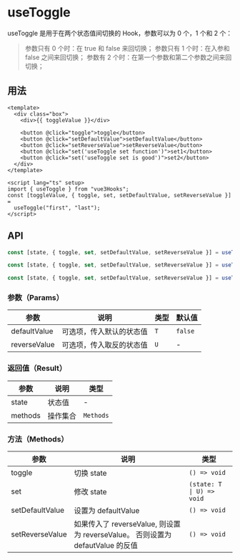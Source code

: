 # useToggle

useToggle 是用于在两个状态值间切换的 Hook，参数可以为 0 个，1 个和 2 个：

> 参数只有 0 个时：在 true 和 false 来回切换；
> 参数只有 1 个时：在入参和 false 之间来回切换；
> 参数有 2 个时：在第一个参数和第二个参数之间来回切换；

## 用法

```vue
<template>
  <div class="box">
    <div>{{ toggleValue }}</div>

    <button @click="toggle">toggle</button>
    <button @click="setDefaultValue">setDefaultValue</button>
    <button @click="setReverseValue">setReverseValue</button>
    <button @click="set('useToggle set function')">set1</button>
    <button @click="set('useToggle set is good')">set2</button>
  </div>
</template>

<script lang="ts" setup>
import { useToggle } from "vue3Hooks";
const [toggleValue, { toggle, set, setDefaultValue, setReverseValue }] =
  useToggle("first", "last");
</script>
```

## API

```typescript
const [state, { toggle, set, setDefaultValue, setReverseValue }] = useToggle(defaultValue?: boolean);

const [state, { toggle, set, setDefaultValue, setReverseValue }] = useToggle<T>(defaultValue: T);

const [state, { toggle, set, setDefaultValue, setReverseValue }] = useToggle<T, U>(defaultValue: T, reverseValue: U);
```

### 参数（Params）

| 参数         | 说明                     | 类型 | 默认值  |
| ------------ | ------------------------ | ---- | ------- |
| defaultValue | 可选项，传入默认的状态值 | `T`  | `false` |
| reverseValue | 可选项，传入取反的状态值 | `U`  | -       |

### 返回值（Result）

| 参数    | 说明     | 类型      |
| ------- | -------- | --------- |
| state   | 状态值   | -         |
| methods | 操作集合 | `Methods` |

### 方法（Methods）

| 参数            | 说明                                                                           | 类型                      |
| --------------- | ------------------------------------------------------------------------------ | ------------------------- |
| toggle          | 切换 state                                                                     | `() => void`              |
| set             | 修改 state                                                                     | `(state: T \| U) => void` |
| setDefaultValue | 设置为 defaultValue                                                            | `() => void`              |
| setReverseValue | 如果传入了 reverseValue, 则设置为 reverseValue。 否则设置为 defautValue 的反值 | `() => void`              |
